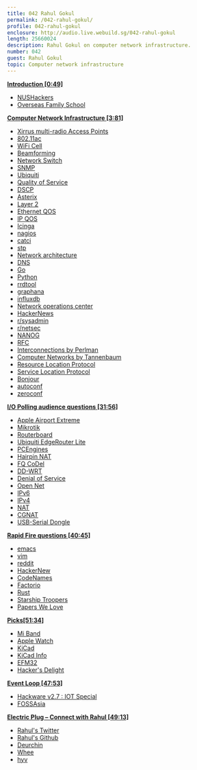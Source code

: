 ```yaml
---
title: 042 Rahul Gokul
permalink: /042-rahul-gokul/
profile: 042-rahul-gokul
enclosure: http://audio.live.webuild.sg/042-rahul-gokul
length: 25660024
description: Rahul Gokul on computer network infrastructure.
number: 042
guest: Rahul Gokul
topic: Computer network infrastructure
---
```


**[Introduction [0:49]](#t=0:49)**

- [NUSHackers](http://nushackers.org/)
- [Overseas Family School](https://www.ofs.edu.sg/)

**[Computer Network Infrastructure [3:81]](#t=3:81)**

- [Xirrus multi-radio Access Points](https://www.xirrus.com/launchpageseries/hd-ap/)
- [802.11ac](https://en.wikipedia.org/wiki/IEEE_802.11ac)
- [WiFi Cell](https://www.cwnp.com/uploads/jerome-henry_understanding-cell-size.pdf)
- [Beamforming](http://web.cs.sunyit.edu/~rawdinm/Networks/Beamforming.pdf)
- [Network Switch](https://en.wikipedia.org/wiki/Network_switch)
- [SNMP](https://en.wikipedia.org/wiki/Simple_Network_Management_Protocol)
- [Ubiquiti](https://www.ubnt.com/)
- [Quality of Service](https://en.wikipedia.org/wiki/Quality_of_service)
- [DSCP](https://en.wikipedia.org/wiki/Differentiated_services)
- [Asterix](https://en.wikipedia.org/wiki/Asterisk_(PBX))
- [Layer 2](https://en.wikipedia.org/wiki/Data_link_layer)
- [Ethernet QOS](https://en.wikipedia.org/wiki/IEEE_P802.1p)
- [IP QOS](https://www.netlab.tkk.fi/~puhuri/htyo/Tik-110.551/iwork/iwork.html)
- [Icinga](https://www.icinga.com/)
- [nagios](https://www.nagios.org/)
- [catci](http://www.cacti.net/)
- [stp](https://en.wikipedia.org/wiki/Spanning_Tree_Protocol)
- [Network architecture](https://en.wikipedia.org/wiki/Network_architecture)
- [DNS](https://en.wikipedia.org/wiki/Domain_Name_System)
- [Go](https://golang.org/)
- [Python](https://www.python.org/)
- [rrdtool](http://oss.oetiker.ch/rrdtool/)
- [graphana](http://grafana.org/)
- [influxdb](https://www.influxdata.com/)
- [Network operations center](https://en.wikipedia.org/wiki/Network_operations_center)
- [HackerNews](https://news.ycombinator.com/)
- [r/sysadmin](https://www.reddit.com/r/sysadmin/)
- [r/netsec](https://www.reddit.com/r/netsec/)
- [NANOG](https://www.nanog.org/)
- [RFC](https://www.ietf.org/rfc.html)
- [Interconnections by Perlman](https://www.amazon.com/Interconnections-Bridges-Switches-Internetworking-Protocols/dp/0201634481)
- [Computer Networks by Tannenbaum](https://www.amazon.com/Computer-Networks-Tanenbaum-International-Economy/dp/9332518742)
- [Resource Location Protocol](https://tools.ietf.org/html/rfc887)
- [Service Location Protocol](https://en.wikipedia.org/wiki/Service_Location_Protocol)
- [Bonjour](https://en.wikipedia.org/wiki/Bonjour_(software))
- [autoconf](https://www.gnu.org/software/autoconf/)
- [zeroconf](https://en.wikipedia.org/wiki/Zero-configuration_networking)


**[I/O Polling audience questions [31:56]](#t=31:56)**

- [Apple Airport Extreme](https://www.apple.com/sg/airport-extreme/)
- [Mikrotik](http://www.mikrotik.com/)
- [Routerboard](https://routerboard.com/)
- [Ubiquiti EdgeRouter Lite](https://www.ubnt.com/edgemax/edgerouter-lite/)
- [PCEngines](https://pcengines.ch/)
- [Hairpin NAT](https://en.wikipedia.org/wiki/Hairpinning)
- [FQ CoDel](https://en.wikipedia.org/wiki/CoDel)
- [DD-WRT](https://www.dd-wrt.com/)
- [Denial of Service](https://en.wikipedia.org/wiki/Denial-of-service_attack)
- [Open Net](http://www.netlinktrust.com/)
- [IPv6](https://en.wikipedia.org/wiki/IPv6)
- [IPv4](https://en.wikipedia.org/wiki/IPv4)
- [NAT](https://en.wikipedia.org/wiki/Network_address_translation)
- [CGNAT](https://en.wikipedia.org/wiki/Carrier-grade_NAT)
- [USB-Serial Dongle](http://www.aten.com/global/en/products/mobility-&-usb/usb-converters/uc232a/)

**[Rapid Fire questions [40:45]](#t=40:45)**

- [emacs](https://www.gnu.org/software/emacs/)
- [vim](http://www.vim.org/)
- [reddit](http://reddit.com/)
- [HackerNew](https://news.ycombinator.com/)
- [CodeNames](https://boardgamegeek.com/boardgame/178900/codenames)
- [Factorio](https://www.factorio.com/)
- [Rust](https://www.rust-lang.org/en-US/)
- [Starship Troopers](https://en.wikipedia.org/wiki/Starship_Troopers)
- [Papers We Love](http://paperswelove.org/)

**[Picks[51:34]](#t=51:34)**

- [Mi Band](http://www.mi.com/sg/miband/)
- [Apple Watch](https://www.apple.com/sg/watch/)
- [KiCad](http://kicad-pcb.org/)
- [KiCad Info](http://kicad.info/)
- [EFM32](https://www.silabs.com/Support%20Documents/TechnicalDocs/EFM32HG309.pdf)
- [Hacker's Delight](http://www.hackersdelight.org/)

**[Event Loop [47:53]](#t=47:53)**

- [Hackware v2.7 : IOT Special](https://www.meetup.com/Hackware/events/237016148/)
- [FOSSAsia](http://2017.fossasia.org/)

**[Electric Plug  – Connect with Rahul [49:13]](#t=49:13)**

- [Rahul's Twitter](https://twitter.com/agrahul)
- [Rahul's Github](https://github.com/rahulg)
- [Deurchin](https://github.com/rahulg/deurchin/)
- [Whee](https://github.com/rahulg/wheee)
- [hyv](https://github.com/rahulg/hyv)
